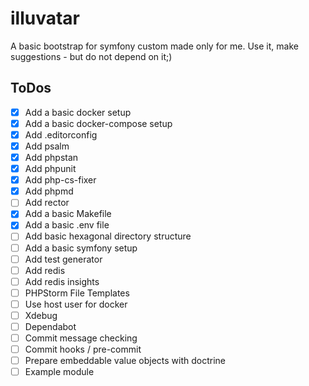 # illuvatar

A basic bootstrap for symfony custom made only for me. Use it, make suggestions - but do not depend on it;)

## ToDos

- [x] Add a basic docker setup
- [x] Add a basic docker-compose setup
- [x] Add .editorconfig
- [x] Add psalm 
- [x] Add phpstan
- [x] Add phpunit
- [x] Add php-cs-fixer
- [x] Add phpmd
- [ ] Add rector
- [x] Add a basic Makefile
- [x] Add a basic .env file
- [ ] Add basic hexagonal directory structure
- [ ] Add a basic symfony setup
- [ ] Add test generator
- [ ] Add redis
- [ ] Add redis insights
- [ ] PHPStorm File Templates
- [ ] Use host user for docker
- [ ] Xdebug
- [ ] Dependabot
- [ ] Commit message checking
- [ ] Commit hooks / pre-commit
- [ ] Prepare embeddable value objects with doctrine
- [ ] Example module